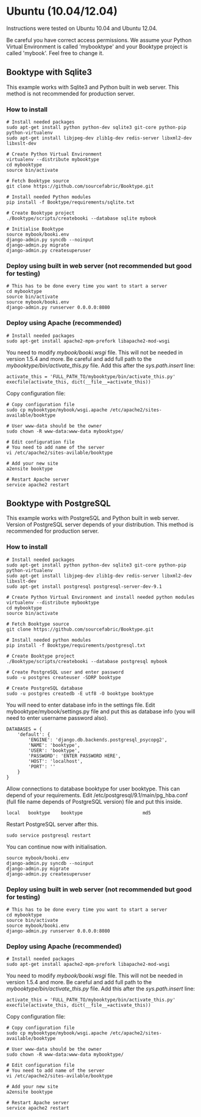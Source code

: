 # Ubuntu (10.04/12.04)

Instructions were tested on Ubuntu 10.04 and Ubuntu 12.04. 

Be careful you have correct access permissions. We assume your Python Virtual Environment is called 'mybooktype' and your Booktype project is called 'mybook'. Feel free to change it.

## Booktype with Sqlite3

This example works with Sqlite3 and Python built in web server. This method is not recommended for production server.

### How to install

    # Install needed packages 
    sudo apt-get install python python-dev sqlite3 git-core python-pip python-virtualenv 
    sudo apt-get install libjpeg-dev zlib1g-dev redis-server libxml2-dev libxslt-dev

    # Create Python Virtual Environment
    virtualenv --distribute mybooktype
    cd mybooktype
    source bin/activate

    # Fetch Booktype source
    git clone https://github.com/sourcefabric/Booktype.git

    # Install needed Python modules
    pip install -f Booktype/requirements/sqlite.txt

    # Create Booktype project
    ./Booktype/scripts/createbooki --database sqlite mybook

    # Initialise Booktype
    source mybook/booki.env
    django-admin.py syncdb --noinput
    django-admin.py migrate
    django-admin.py createsuperuser

### Deploy using built in web server (not recommended but good for testing)

    # This has to be done every time you want to start a server
    cd mybooktype
    source bin/activate
    source mybook/booki.env
    django-admin.py runserver 0.0.0.0:8080

### Deploy using Apache (recommended)
    
    # Install needed packages
    sudo apt-get install apache2-mpm-prefork libapache2-mod-wsgi

You need to modify _mybook/booki.wsgi_ file. This will not be needed in version 1.5.4 and more. Be careful and add full path to the _mybooktype/bin/activate_this.py_ file. Add this after the _sys.path.insert_ line:

    activate_this = 'FULL_PATH_TO/mybooktype/bin/activate_this.py' 
    execfile(activate_this, dict(__file__=activate_this))

Copy configuration file:

    # Copy configuration file
    sudo cp mybooktype/mybook/wsgi.apache /etc/apache2/sites-available/booktype

    # User www-data should be the owner
    sudo chown -R www-data:www-data mybooktype/
    
    # Edit configuration file
    # You need to add name of the server 
    vi /etc/apache2/sites-avilable/booktype

    # Add your new site
    a2ensite booktype

    # Restart Apache server
    service apache2 restart

## Booktype with PostgreSQL

This example works with PostgreSQL and Python built in web server. Version of PostgreSQL server depends of your distribution. This method is recommended for production server.

### How to install

    # Install needed packages
    sudo apt-get install python python-dev sqlite3 git-core python-pip python-virtualenv 
    sudo apt-get install libjpeg-dev zlib1g-dev redis-server libxml2-dev libxslt-dev 
    sudo apt-get install postgresql postgresql-server-dev-9.1

    # Create Python Virtual Environment and install needed python modules
    virtualenv --distribute mybooktype
    cd mybooktype
    source bin/activate

    # Fetch Booktype source
    git clone https://github.com/sourcefabric/Booktype.git

    # Install needed python modules
    pip install -f Booktype/requirements/postgresql.txt

    # Create Booktype project
    ./Booktype/scripts/createbooki --database postgresql mybook

    # Create PostgreSQL user and enter password
    sudo -u postgres createuser -SDRP booktype

    # Create PostgreSQL database
    sudo -u postgres createdb -E utf8 -O booktype booktype

You will need to enter database info in the settings file. Edit mybooktype/mybook/settings.py file and put this as database info (you will need to enter username password also).

    DATABASES = {
        'default': {
            'ENGINE': 'django.db.backends.postgresql_psycopg2',
            'NAME': 'booktype',                      
            'USER': 'booktype',
            'PASSWORD': 'ENTER PASSWORD HERE',
            'HOST': 'localhost',
            'PORT': ''
        }
    }

Allow connections to database booktype for user booktype. This can depend of your requirements. Edit /etc/postgresql/9.1/main/pg_hba.conf  (full file name depends of PostgreSQL version) file and put this inside.

    local   booktype    booktype                      md5

Restart PostgreSQL server after this.

    sudo service postgresql restart

You can continue now with initialisation.

    source mybook/booki.env
    django-admin.py syncdb --noinput
    django-admin.py migrate
    django-admin.py createsuperuser

### Deploy using built in web server (not recommended but good for testing)

    # This has to be done every time you want to start a server
    cd mybooktype
    source bin/activate
    source mybook/booki.env
    django-admin.py runserver 0.0.0.0:8080

### Deploy using Apache (recommended)
    
    # Install needed packages
    sudo apt-get install apache2-mpm-prefork libapache2-mod-wsgi

You need to modify _mybook/booki.wsgi_ file. This will not be needed in version 1.5.4 and more. Be careful and add full path to the _mybooktype/bin/activate_this.py_ file. Add this after the _sys.path.insert_ line:

    activate_this = 'FULL_PATH_TO/mybooktype/bin/activate_this.py' 
    execfile(activate_this, dict(__file__=activate_this))

Copy configuration file:

    # Copy configuration file
    sudo cp mybooktype/mybook/wsgi.apache /etc/apache2/sites-available/booktype

    # User www-data should be the owner
    sudo chown -R www-data:www-data mybooktype/
    
    # Edit configuration file
    # You need to add name of the server 
    vi /etc/apache2/sites-avilable/booktype

    # Add your new site
    a2ensite booktype

    # Restart Apache server
    service apache2 restart